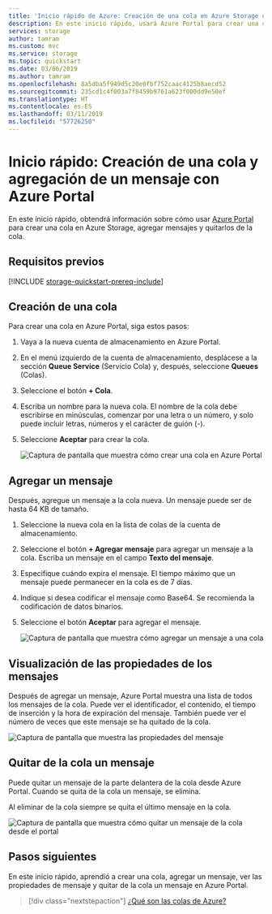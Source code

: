 ```yaml
---
title: 'Inicio rápido de Azure: Creación de una cola en Azure Storage con Azure Portal | Microsoft Docs'
description: En este inicio rápido, usará Azure Portal para crear una cola. A continuación, use Azure Portal para agregar un mensaje, ver las propiedades del mensaje y quitar el mensaje de la cola.
services: storage
author: tamram
ms.custom: mvc
ms.service: storage
ms.topic: quickstart
ms.date: 03/06/2019
ms.author: tamram
ms.openlocfilehash: 8a5dba5f949d5c20e0fbf752caac4125b8aecd52
ms.sourcegitcommit: 235cd1c4f003a7f8459b9761a623f000dd9e50ef
ms.translationtype: HT
ms.contentlocale: es-ES
ms.lasthandoff: 03/11/2019
ms.locfileid: "57726250"
---
```

# <a name="quickstart-create-a-queue-and-add-a-message-with-the-azure-portal"></a>Inicio rápido: Creación de una cola y agregación de un mensaje con Azure Portal

En este inicio rápido, obtendrá información sobre cómo usar [Azure Portal](https://portal.azure.com/) para crear una cola en Azure Storage, agregar mensajes y quitarlos de la cola.

## <a name="prerequisites"></a>Requisitos previos

[!INCLUDE [storage-quickstart-prereq-include](../../../includes/storage-quickstart-prereq-include.md)]

## <a name="create-a-queue"></a>Creación de una cola

Para crear una cola en Azure Portal, siga estos pasos:

1. Vaya a la nueva cuenta de almacenamiento en Azure Portal.
2. En el menú izquierdo de la cuenta de almacenamiento, desplácese a la sección **Queue Service** (Servicio Cola) y, después, seleccione **Queues** (Colas).
3. Seleccione el botón **+ Cola**.
4. Escriba un nombre para la nueva cola. El nombre de la cola debe escribirse en minúsculas, comenzar por una letra o un número, y solo puede incluir letras, números y el carácter de guión (-).
6. Seleccione **Aceptar** para crear la cola.

    ![Captura de pantalla que muestra cómo crear una cola en Azure Portal](media/storage-quickstart-queues-portal/create-queue.png)

## <a name="add-a-message"></a>Agregar un mensaje

Después, agregue un mensaje a la cola nueva. Un mensaje puede ser de hasta 64 KB de tamaño.

1. Seleccione la nueva cola en la lista de colas de la cuenta de almacenamiento.
1. Seleccione el botón **+ Agregar mensaje** para agregar un mensaje a la cola. Escriba un mensaje en el campo **Texto del mensaje**. 
1. Especifique cuándo expira el mensaje. El tiempo máximo que un mensaje puede permanecer en la cola es de 7 días.
1. Indique si desea codificar el mensaje como Base64. Se recomienda la codificación de datos binarios.
1. Seleccione el botón **Aceptar** para agregar el mensaje.

    ![Captura de pantalla que muestra cómo agregar un mensaje a una cola](media/storage-quickstart-queues-portal/add-message.png)

## <a name="view-message-properties"></a>Visualización de las propiedades de los mensajes

Después de agregar un mensaje, Azure Portal muestra una lista de todos los mensajes de la cola. Puede ver el identificador, el contenido, el tiempo de inserción y la hora de expiración del mensaje. También puede ver el número de veces que este mensaje se ha quitado de la cola.

![Captura de pantalla que muestra las propiedades del mensaje](media/storage-quickstart-queues-portal/view-message-properties.png)

## <a name="dequeue-a-message"></a>Quitar de la cola un mensaje

Puede quitar un mensaje de la parte delantera de la cola desde Azure Portal. Cuando se quita de la cola un mensaje, se elimina. 

Al eliminar de la cola siempre se quita el último mensaje en la cola. 

![Captura de pantalla que muestra cómo quitar un mensaje de la cola desde el portal](media/storage-quickstart-queues-portal/dequeue-message.png)

## <a name="next-steps"></a>Pasos siguientes

En este inicio rápido, aprendió a crear una cola, agregar un mensaje, ver las propiedades de mensaje y quitar de la cola un mensaje en Azure Portal.

> [!div class="nextstepaction"]
> [¿Qué son las colas de Azure?](storage-queues-introduction.md)
